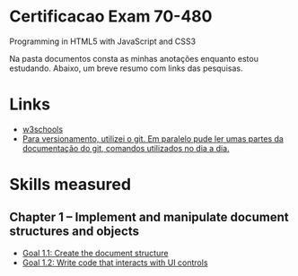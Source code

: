 # Certificacao Exam 70-480
Programming in HTML5 with JavaScript and CSS3

Na pasta documentos consta as minhas anotações enquanto estou estudando. Abaixo, um breve resumo com links das pesquisas. 

# Links
* [w3schools](https://www.w3schools.com/html/html5_intro.asp)
* [Para versionamento, utilizei o git. Em paralelo pude ler umas partes da documentação do git, comandos utilizados no dia a dia.](https://git-scm.com/doc)


# Skills measured

## Chapter 1 – Implement and manipulate document structures and objects
* [Goal 1.1: Create the document structure](./chapter01/goal_1_1.html)
* [Goal 1.2: Write code that interacts with UI controls](./chapter01/goal_1_2.html)
